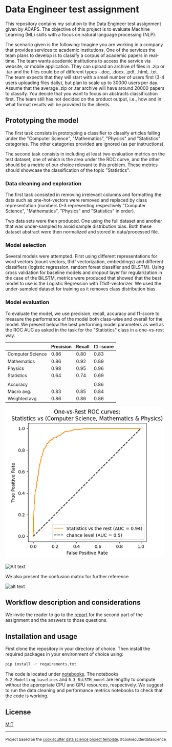 # Data Engineer test assignment

This repository contains my solution to the Data Engineer test assignment given by ACAPS. The objective of this project is to evaluate Machine Learning (ML) skills with a focus on natural language processing (NLP).

The scenario given is the following:
Imagine you are working in a company that provides services to academic institutions. One of the services the team plans to develop is to classify a corpus of academic papers in real-time. The team wants academic institutions to access the service via website, or mobile application. They can upload an archive of files in .zip or .tar and the files could be of different types -.doc, .docx, .pdf, .html, .txt. The team expects that they will start with a small number of users first (3-4 users uploading files daily), but plan to scale up to 30000 users per day. Assume that the average .zip or .tar archive will have around 20000 papers to classify. You decide that you want to focus on abstracts classification first. The team still has not decided on the product output, i.e., how and in what format results will be provided to the clients.

## Prototyping the model
The first task consists in prototyping a classifier to classify articles falling under the "Computer Science", "Mathematics", "Physics" and "Statistics" categories. The other categories provided are ignored (as per instructions).

The second task consists in including at least two evaluation metrics on the test dataset, one of which is the area under the ROC curve, and the other should be a metric of our choice relevant to this problem. These metrics should showcase the classification of the topic "Statistics".

### Data cleaning and exploration

The first task consisted in removing irrelevant columns and formatting the data such as one-hot-vectors were removed and replaced by class representation (numbers 0-3 representing respectively "Computer Science", "Mathematics", "Physics" and "Statistics" in order).

Two data sets were then produced. One using the full dataset and another that was under-sampled to avoid sample distribution bias. Both these dataset abstract were then normalized and stored in data/processed file.

### Model selection

Several models were attempted. First using different representations for word vectors (count vectors, tfidf vectorization, embeddings) and different classifiers (logistic regression, random forest classifier and BiLSTM). Using cross validation for baseline models and dropout layer for regularization in the case of the BiLSTM, metrics were produced that showed that the best model to use is the Logistic Regression with Tfidf-vectorizer. We used the under-sampled dataset for training as it removes class distribution bias.

### Model evaluation

To evaluate the model, we use precision, recall, accuracy and f1-score to measure the performance of the model both class-wise and overall for the model. We present below the best performing model parameters as well as the ROC AUC as asked in the task for the "Statistics" class in a one-vs-rest way.

|                  | Precision | Recall | f1-score |
|------------------|-----------|--------|----------|
| Computer Science | 0.86      | 0.80   | 0.83     |
| Mathematics      | 0.86      | 0.92   | 0.89     |
| Physics          | 0.98      | 0.95   | 0.96     |
| Statistics       | 0.64      | 0.74   | 0.69     |
|                  |           |        |          |
| Accuracy         |           |        | 0.86     |
| Macro avg.       | 0.83      | 0.85   | 0.84     |
| Weighted avg.    | 0.86      | 0.86   | 0.86     |


![](https://github.com/nicta839/Acaps_DataEngineer_Test/blob/main/reports/figures/ROC_AUC.png)

<img src="../reports/figures/ROC_AUC.png" alt="Alt text" title="ROC & AUC">

We also present the confusion matrix for further reference

![alt text]([../reports/figures/](https://github.com/nicta839/Acaps_DataEngineer_Test/tree/main/reports/figures/)CM.png?raw=true)

## Workflow description and considerations

We invite the reader to go to the [report](../reports/description_considerations.pdf) for the second part of the assignment and the answers to those questions.

## Installation and usage

First clone the repository in your directory of choice. Then install the required packages in your environment of choice using:

```bash
pip install -r requirements.txt

```
The code is located under [notebooks](../notebooks/). The notebooks `0.2_Modelling_baselines` and `0.3_BiLSTM_model` are lengthy to compute without the appropriate CPU and GPU resources, respectively. We suggest to run the data cleaning and performance metrics notebooks to check that the code is working.

## License

[MIT](https://choosealicense.com/licenses/mit/)


--------

<p><small>Project based on the <a target="_blank" href="https://drivendata.github.io/cookiecutter-data-science/">cookiecutter data science project template</a>. #cookiecutterdatascience</small></p>
